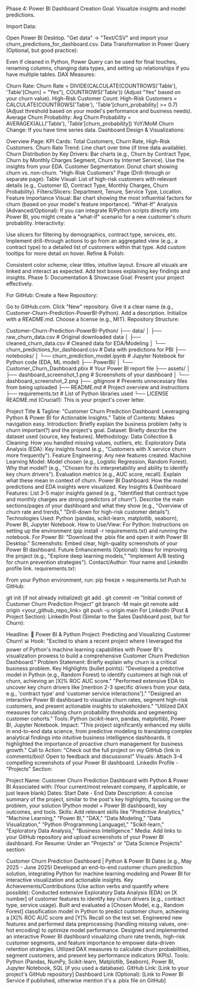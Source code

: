 Phase 4: Power BI Dashboard Creation
Goal: Visualize insights and model predictions.

Import Data:

Open Power BI Desktop.
"Get data" -> "Text/CSV" and import your churn_predictions_for_dashboard.csv.
Data Transformation in Power Query (Optional, but good practice):

Even if cleaned in Python, Power Query can be used for final touches, renaming columns, changing data types, and setting up relationships if you have multiple tables.
DAX Measures:

Churn Rate: Churn Rate = DIVIDE(CALCULATE(COUNTROWS('Table'), 'Table'[Churn] = "Yes"), COUNTROWS('Table')) (Adjust "Yes" based on your churn value).
High-Risk Customer Count: High-Risk Customers = CALCULATE(COUNTROWS('Table'), 'Table'[churn_probability] >= 0.7) (Adjust threshold based on your model's performance and business needs).
Average Churn Probability: Avg Churn Probability = AVERAGEX(ALL('Table'), 'Table'[churn_probability])
YoY/MoM Churn Change: If you have time series data.
Dashboard Design & Visualizations:

Overview Page:
KPI Cards: Total Customers, Churn Rate, High-Risk Customers.
Churn Rate Trend: Line chart over time (if time data available).
Churn Distribution by Key Drivers: Bar charts (e.g., Churn by Contract Type, Churn by Monthly Charges Segment, Churn by Internet Service). Use the insights from your EDA.
Customer Segmentation: Donut chart showing churn vs. non-churn.
"High-Risk Customers" Page (Drill-through or separate page):
Table Visual: List of high-risk customers with relevant details (e.g., Customer ID, Contract Type, Monthly Charges, Churn Probability).
Filters/Slicers: Department, Tenure, Service Type, Location.
Feature Importance Visual: Bar chart showing the most influential factors for churn (based on your model's feature importance).
"What-If" Analysis (Advanced/Optional): If you can integrate R/Python scripts directly into Power BI, you might create a "what-if" scenario for a new customer's churn probability.
Interactivity:

Use slicers for filtering by demographics, contract type, services, etc.
Implement drill-through actions to go from an aggregated view (e.g., a contract type) to a detailed list of customers within that type.
Add custom tooltips for more detail on hover.
Refine & Polish:

Consistent color scheme, clear titles, intuitive layout.
Ensure all visuals are linked and interact as expected.
Add text boxes explaining key findings and insights.
Phase 5: Documentation & Showcase
Goal: Present your project effectively.

For GitHub:
Create a New Repository:

Go to GitHub.com.
Click "New" repository.
Give it a clear name (e.g., Customer-Churn-Prediction-PowerBI-Python).
Add a description.
Initialize with a README.md.
Choose a license (e.g., MIT).
Repository Structure:

Customer-Churn-Prediction-PowerBI-Python/
├── data/
│   ├── raw_churn_data.csv        # Original downloaded data
│   ├── cleaned_churn_data.csv    # Cleaned data for EDA/Modeling
│   └── churn_predictions_for_dashboard.csv # Data with predictions for PBI
├── notebooks/
│   └── churn_prediction_model.ipynb # Jupyter Notebook for Python code (EDA, ML model)
├── PowerBI/
│   └── Customer_Churn_Dashboard.pbix # Your Power BI report file
├── assets/
│   ├── dashboard_screenshot_1.png # Screenshots of your dashboard
│   └── dashboard_screenshot_2.png
├── .gitignore                    # Prevents unnecessary files from being uploaded
├── README.md                     # Project overview and instructions
├── requirements.txt              # List of Python libraries used
└── LICENSE
README.md (Crucial!): This is your project's cover letter.

Project Title & Tagline: "Customer Churn Prediction Dashboard: Leveraging Python & Power BI for Actionable Insights."
Table of Contents: Makes navigation easy.
Introduction: Briefly explain the business problem (why is churn important?) and the project's goal.
Dataset: Briefly describe the dataset used (source, key features).
Methodology:
Data Collection & Cleaning: How you handled missing values, outliers, etc.
Exploratory Data Analysis (EDA): Key insights found (e.g., "Customers with X service churn more frequently").
Feature Engineering: Any new features created.
Machine Learning Model:
Model chosen (e.g., Logistic Regression, Random Forest).
Why that model? (e.g., "Chosen for its interpretability and ability to identify key churn drivers").
Evaluation metrics (e.g., AUC score, recall). Explain what these mean in context of churn.
Power BI Dashboard: How the model predictions and EDA insights were visualized.
Key Insights & Dashboard Features:
List 3-5 major insights gained (e.g., "Identified that contract type and monthly charges are strong predictors of churn").
Describe the main sections/pages of your dashboard and what they show (e.g., "Overview of churn rate and trends," "Drill-down for high-risk customer details").
Technologies Used: Python (pandas, scikit-learn, matplotlib, seaborn), Power BI, Jupyter Notebook.
How to Use/View:
For Python: Instructions on setting up the environment (pip install -r requirements.txt) and running the notebook.
For Power BI: "Download the .pbix file and open it with Power BI Desktop."
Screenshots: Embed clear, high-quality screenshots of your Power BI dashboard.
Future Enhancements (Optional): Ideas for improving the project (e.g., "Explore deep learning models," "Implement A/B testing for churn prevention strategies").
Contact/Author: Your name and LinkedIn profile link.
requirements.txt:

From your Python environment, run: pip freeze > requirements.txt
Push to GitHub:

git init (if not already initialized)
git add .
git commit -m "Initial commit of Customer Churn Prediction Project"
git branch -M main
git remote add origin <your_github_repo_link>
git push -u origin main
For LinkedIn (Post & Project Section):
LinkedIn Post (Similar to the Sales Dashboard post, but for Churn):

Headline: 🚀 Power BI & Python Project: Predicting and Visualizing Customer Churn! 📊
Hook: "Excited to share a recent project where I leveraged the power of Python's machine learning capabilities with Power BI's visualization prowess to build a comprehensive Customer Churn Prediction Dashboard."
Problem Statement: Briefly explain why churn is a critical business problem.
Key Highlights (bullet points):
"Developed a predictive model in Python (e.g., Random Forest) to identify customers at high risk of churn, achieving an [X]% ROC AUC score."
"Performed extensive EDA to uncover key churn drivers like [mention 2-3 specific drivers from your data, e.g., 'contract type' and 'customer service interactions']."
"Designed an interactive Power BI dashboard to visualize churn rates, segment high-risk customers, and present actionable insights to stakeholders."
"Utilized DAX measures for calculating churn probability thresholds and segmenting customer cohorts."
Tools: Python (scikit-learn, pandas, matplotlib), Power BI, Jupyter Notebook.
Impact: "This project significantly enhanced my skills in end-to-end data science, from predictive modeling to translating complex analytical findings into intuitive business intelligence dashboards. It highlighted the importance of proactive churn management for business growth."
Call to Action: "Check out the full project on my GitHub (link in comments/bio)! Open to feedback and discussions!"
Visuals: Attach 3-4 compelling screenshots of your Power BI dashboard.
LinkedIn Profile - "Projects" Section:

Project Name: Customer Churn Prediction Dashboard with Python & Power BI
Associated with: (Your current/most relevant company, if applicable, or just leave blank)
Dates: Start Date - End Date
Description: A concise summary of the project, similar to the post's key highlights, focusing on the problem, your solution (Python model + Power BI dashboard), key outcomes, and tools.
Skills: Add relevant skills like "Predictive Analytics," "Machine Learning," "Power BI," "DAX," "Data Modeling," "Data Visualization," "Python (Programming Language)," "Scikit-learn," "Exploratory Data Analysis," "Business Intelligence."
Media: Add links to your GitHub repository and upload screenshots of your Power BI dashboard.
For Resume:
Under an "Projects" or "Data Science Projects" section:

Customer Churn Prediction Dashboard | Python & Power BI
Dates (e.g., May 2025 - June 2025)
Developed an end-to-end customer churn prediction solution, integrating Python for machine learning modeling and Power BI for interactive visualization and actionable insights.
Key Achievements/Contributions (Use action verbs and quantify where possible):
Conducted extensive Exploratory Data Analysis (EDA) on [X number] of customer features to identify key churn drivers (e.g., contract type, service usage).
Built and evaluated a [Chosen Model, e.g., Random Forest] classification model in Python to predict customer churn, achieving a [X]% ROC AUC score and [Y]% Recall on the test set.
Engineered new features and performed data preprocessing (handling missing values, one-hot encoding) to optimize model performance.
Designed and implemented an interactive Power BI dashboard visualizing churn rate trends, high-risk customer segments, and feature importance to empower data-driven retention strategies.
Utilized DAX measures to calculate churn probabilities, segment customers, and present key performance indicators (KPIs).
Tools: Python (Pandas, NumPy, Scikit-learn, Matplotlib, Seaborn), Power BI, Jupyter Notebook, SQL (if you used a database).
GitHub Link: [Link to your project's GitHub repository]
Dashboard Link (Optional): [Link to Power BI Service if published, otherwise mention it's a .pbix file on GitHub]
